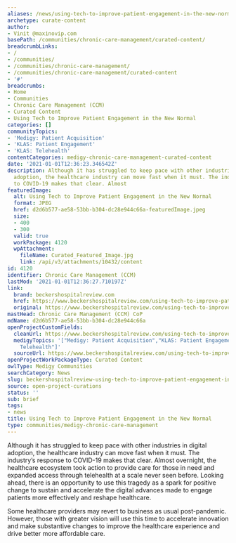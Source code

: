 ```yaml
---
aliases: /news/using-tech-to-improve-patient-engagement-in-the-new-normal
archetype: curate-content
author:
- Vinit @maxinovip.com
basePath: /communities/chronic-care-management/curated-content/
breadcrumbLinks:
- /
- /communities/
- /communities/chronic-care-management/
- /communities/chronic-care-management/curated-content
- '#'
breadcrumbs:
- Home
- Communities
- Chronic Care Management (CCM)
- Curated Content
- Using Tech to Improve Patient Engagement in the New Normal
categories: []
communityTopics:
- 'Medigy: Patient Acquisition'
- 'KLAS: Patient Engagement'
- 'KLAS: Telehealth'
contentCategories: medigy-chronic-care-management-curated-content
date: '2021-01-01T12:36:23.346542Z'
description: Although it has struggled to keep pace with other industries in digital
  adoption, the healthcare industry can move fast when it must. The industry’s response
  to COVID-19 makes that clear. Almost
featuredImage:
  alt: Using Tech to Improve Patient Engagement in the New Normal
  format: JPEG
  href: d2d6b577-ae58-53bb-b304-dc28e944c66a-featuredImage.jpeg
  size:
  - 400
  - 300
  valid: true
  workPackage: 4120
  wpAttachment:
    fileName: Curated_Featured_Image.jpg
    link: /api/v3/attachments/10432/content
id: 4120
identifier: Chronic Care Management (CCM)
lastMod: '2021-01-01T12:36:27.710197Z'
link:
  brand: beckershospitalreview.com
  href: https://www.beckershospitalreview.com/using-tech-to-improve-patient-engagement-in-the-new-normal.html?
  original: https://www.beckershospitalreview.com/using-tech-to-improve-patient-engagement-in-the-new-normal.html?utm_campaign=bhr&utm_source=website&utm_content=featured-content
mastHead: Chronic Care Management (CCM) CoP
mdName: d2d6b577-ae58-53bb-b304-dc28e944c66a
openProjectCustomFields:
  cleanUrl: https://www.beckershospitalreview.com/using-tech-to-improve-patient-engagement-in-the-new-normal.html?
  medigyTopics: '["Medigy: Patient Acquisition","KLAS: Patient Engagement","KLAS:
    Telehealth"]'
  sourceUrl: https://www.beckershospitalreview.com/using-tech-to-improve-patient-engagement-in-the-new-normal.html?utm_campaign=bhr&utm_source=website&utm_content=featured-content
openProjectWorkPackageType: Curated Content
owlType: Medigy Communities
searchCategory: News
slug: beckershospitalreview-using-tech-to-improve-patient-engagement-in-the-new-normal
source: open-project-curations
status: ''
sub: brief
tags:
- news
title: Using Tech to Improve Patient Engagement in the New Normal
type: communities/medigy-chronic-care-management
---
```


<p>Although it has struggled to keep pace with other industries in digital adoption, the healthcare industry can move fast when it must. The industry’s response to COVID-19 makes that clear. Almost overnight, the healthcare ecosystem took action to provide care for those in need and expanded access through telehealth at a scale never seen before. Looking ahead, there is an opportunity to use this tragedy as a spark for positive change to sustain and accelerate the digital advances made to engage patients more effectively and reshape healthcare.</p><p>Some healthcare providers may revert to business as usual post-pandemic. However, those with greater vision will use this time to accelerate innovation and make substantive changes to improve the healthcare experience and drive better more affordable care.</p>
